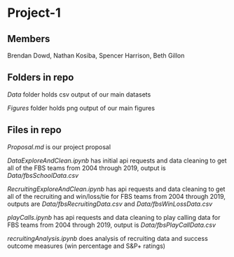 # Project-1

## Members
Brendan Dowd,
Nathan Kosiba,
Spencer Harrison,
Beth Gillon

## Folders in repo

*Data* folder holds csv output of our main datasets

*Figures* folder holds png output of our main figures

## Files in repo

*Proposal.md* is our project proposal

*DataExploreAndClean.ipynb* has initial api requests and data cleaning to get all of the FBS teams from 2004 through 2019, output is *Data/fbsSchoolData.csv*

*RecruitingExploreAndClean.ipynb* has api requests and data cleaning to get all of the recruiting and win/loss/tie for FBS teams from 2004 through 2019, outputs are *Data/fbsRecruitingData.csv* and *Data/fbsWinLossData.csv*

*playCalls.ipynb* has api requests and data cleaning to play calling data for FBS teams from 2004 through 2019, output is *Data/fbsPlayCallData.csv*

*recruitingAnalysis.ipynb* does analysis of recruiting data and success outcome measures (win percentage and S&P+ ratings)
